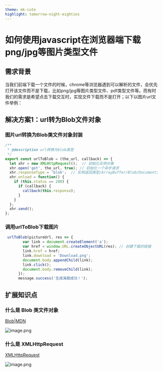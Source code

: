 ```yaml
---
theme: mk-cute
highlight: tomorrow-night-eighties
---
```

# 如何使用javascript在浏览器端下载png/jpg等图片类型文件
## 需求背景
当我们前端下载一个文件的时候，chrome等浏览器遇到可以解析的文件，会优先打开该文件而不是下载，比如png/jpg等图片类型文件、pdf类型文件等。而有时我们的需求是希望点击下载交互时，实现文件下载而不是打开；以下以图片url文件举例：
## 解决方案1：url转为Blob文件对象
### 图片url转换为Blob类文件对象封装
```js
/**
 * @description url转换为blob类型
 */
export const urlToBlob = (the_url, callback) => {
  let xhr = new XMLHttpRequest();  // 初始化实例对象
  xhr.open('get', the_url, true); // 初始化一个异步请求
  xhr.responseType = 'blob';  // 实例返回类型/ArrayBuffer/Blob/Document;
  xhr.onload = function() {
    if (this.status == 200) {
      if (callback) {
        callback(this.response);
      }
    }
  };
  xhr.send();
};


```
### 调用urlToBlob下载图片
```js
 urlToBlob(pictureUrl, res => {
        var link = document.createElement('a');
        var href = window.URL.createObjectURL(res); // 创建下载的链接
        link.href = href;
        link.download = 'Download.png';
        document.body.appendChild(link);
        link.click();
        document.body.removeChild(link);
      });
      message.success('生成海报成功！');
```
## 扩展知识点
### 什么是 Blob 类文件对象
[Blob|MDN](https://developer.mozilla.org/zh-CN/docs/Web/API/Blob)

![image.png](https://p6-juejin.byteimg.com/tos-cn-i-k3u1fbpfcp/d0bf8638f142413ab64a488c1ee68db8~tplv-k3u1fbpfcp-watermark.image)

### 什么是 XMLHttpRequest
[XMLHttpRequest](https://developer.mozilla.org/zh-CN/docs/Web/API/XMLHttpRequest)

![image.png](https://p3-juejin.byteimg.com/tos-cn-i-k3u1fbpfcp/284f815ac1474ad68c070ca81d36a87f~tplv-k3u1fbpfcp-watermark.image)

